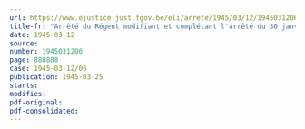```yaml
---
url: https://www.ejustice.just.fgov.be/eli/arrete/1945/03/12/1945031206/justel
title-fr: "Arrêté du Régent modifiant et complétant l'arrêté du 30 janvier 1945, pris en exécution de l'article 5 de l'arrêté -loi du 28 décembre 1944 relatif à la sécurité sociale des travailleurs"
date: 1945-03-12
source:
number: 1945031206
page: 888888
case: 1945-03-12/06
publication: 1945-03-25
starts:
modifies:
pdf-original:
pdf-consolidated:
---
```


